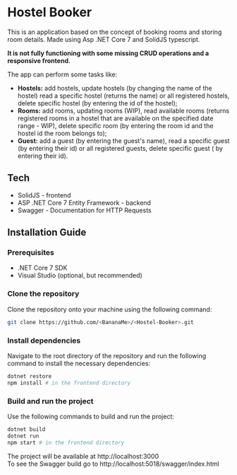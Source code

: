 # Hostel Booker

This is an application based on the concept of booking 
rooms and storing room details. Made using Asp .NET Core 7 and SolidJS typescript.

**It is not fully functioning with some missing CRUD operations and a responsive frontend.**

The app  can perform some tasks like:
* **Hostels:** add hostels, update hostels (by changing the name of the hostel) read a specific hostel (returns the name) or all registered hostels, delete specific hostel (by entering the id of the hostel);
* **Rooms:** add rooms, updating rooms (WIP), read available rooms (returns registered rooms in a hostel that are available on the specified date range - WIP), delete specific room (by entering the room id and the hostel id the room belongs to);
* **Guest:** add a guest (by entering the guest's name), read a specific guest (by entering their id) or all registered guests, delete specific guest ( by entering their id).


## Tech

- SolidJS - frontend
- ASP .NET Core 7 Entity Framework - backend
- Swagger - Documentation for HTTP Requests

## Installation Guide

### Prerequisites
- .NET Core 7 SDK
- Visual Studio (optional, but recommended)
### Clone the repository
Clone the repository onto your machine using the following command:

```bash
git clone https://github.com/<BananaMe>/<Hostel-Booker>.git
```
### Install dependencies
Navigate to the root directory of the repository and run the following command to install the necessary dependencies:

```bash
dotnet restore
npm install # in the frontend directory
```

### Build and run the project
Use the following commands to build and run the project:

```bash
dotnet build
dotnet run
npm start # in the frontend directory
```
The project will be available at http://localhost:3000
<br />
To see the Swagger build go to http://localhost:5018/swagger/index.html

